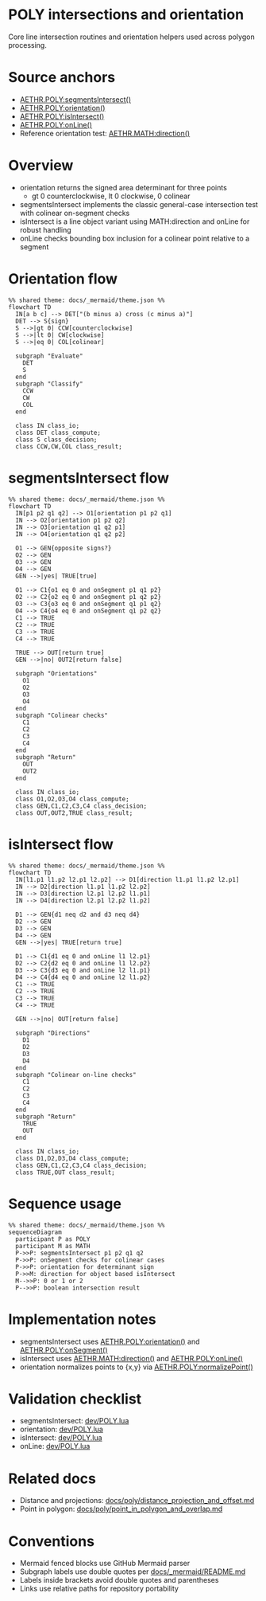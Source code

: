 # POLY intersections and orientation

Core line intersection routines and orientation helpers used across polygon processing.

# Source anchors
- [AETHR.POLY:segmentsIntersect()](https://github.com/Gh0st352/AETHR/blob/main/dev/POLY.lua#L44)
- [AETHR.POLY:orientation()](https://github.com/Gh0st352/AETHR/blob/main/dev/POLY.lua#L180)
- [AETHR.POLY:isIntersect()](https://github.com/Gh0st352/AETHR/blob/main/dev/POLY.lua#L1249)
- [AETHR.POLY:onLine()](https://github.com/Gh0st352/AETHR/blob/main/dev/POLY.lua#L1286)
- Reference orientation test: [AETHR.MATH:direction()](https://github.com/Gh0st352/AETHR/blob/main/dev/MATH_.lua#L96)

# Overview
- orientation returns the signed area determinant for three points
  - gt 0 counterclockwise, lt 0 clockwise, 0 colinear
- segmentsIntersect implements the classic general-case intersection test with colinear on-segment checks
- isIntersect is a line object variant using MATH:direction and onLine for robust handling
- onLine checks bounding box inclusion for a colinear point relative to a segment

# Orientation flow

```mermaid
%% shared theme: docs/_mermaid/theme.json %%
flowchart TD
  IN[a b c] --> DET["(b minus a) cross (c minus a)"]
  DET --> S{sign}
  S -->|gt 0| CCW[counterclockwise]
  S -->|lt 0| CW[clockwise]
  S -->|eq 0| COL[colinear]

  subgraph "Evaluate"
    DET
    S
  end
  subgraph "Classify"
    CCW
    CW
    COL
  end

  class IN class_io;
  class DET class_compute;
  class S class_decision;
  class CCW,CW,COL class_result;
```

# segmentsIntersect flow

```mermaid
%% shared theme: docs/_mermaid/theme.json %%
flowchart TD
  IN[p1 p2 q1 q2] --> O1[orientation p1 p2 q1]
  IN --> O2[orientation p1 p2 q2]
  IN --> O3[orientation q1 q2 p1]
  IN --> O4[orientation q1 q2 p2]

  O1 --> GEN{opposite signs?}
  O2 --> GEN
  O3 --> GEN
  O4 --> GEN
  GEN -->|yes| TRUE[true]

  O1 --> C1{o1 eq 0 and onSegment p1 q1 p2}
  O2 --> C2{o2 eq 0 and onSegment p1 q2 p2}
  O3 --> C3{o3 eq 0 and onSegment q1 p1 q2}
  O4 --> C4{o4 eq 0 and onSegment q1 p2 q2}
  C1 --> TRUE
  C2 --> TRUE
  C3 --> TRUE
  C4 --> TRUE

  TRUE --> OUT[return true]
  GEN -->|no| OUT2[return false]

  subgraph "Orientations"
    O1
    O2
    O3
    O4
  end
  subgraph "Colinear checks"
    C1
    C2
    C3
    C4
  end
  subgraph "Return"
    OUT
    OUT2
  end

  class IN class_io;
  class O1,O2,O3,O4 class_compute;
  class GEN,C1,C2,C3,C4 class_decision;
  class OUT,OUT2,TRUE class_result;
```

# isIntersect flow

```mermaid
%% shared theme: docs/_mermaid/theme.json %%
flowchart TD
  IN[l1.p1 l1.p2 l2.p1 l2.p2] --> D1[direction l1.p1 l1.p2 l2.p1]
  IN --> D2[direction l1.p1 l1.p2 l2.p2]
  IN --> D3[direction l2.p1 l2.p2 l1.p1]
  IN --> D4[direction l2.p1 l2.p2 l1.p2]

  D1 --> GEN{d1 neq d2 and d3 neq d4}
  D2 --> GEN
  D3 --> GEN
  D4 --> GEN
  GEN -->|yes| TRUE[return true]

  D1 --> C1{d1 eq 0 and onLine l1 l2.p1}
  D2 --> C2{d2 eq 0 and onLine l1 l2.p2}
  D3 --> C3{d3 eq 0 and onLine l2 l1.p1}
  D4 --> C4{d4 eq 0 and onLine l2 l1.p2}
  C1 --> TRUE
  C2 --> TRUE
  C3 --> TRUE
  C4 --> TRUE

  GEN -->|no| OUT[return false]

  subgraph "Directions"
    D1
    D2
    D3
    D4
  end
  subgraph "Colinear on-line checks"
    C1
    C2
    C3
    C4
  end
  subgraph "Return"
    TRUE
    OUT
  end

  class IN class_io;
  class D1,D2,D3,D4 class_compute;
  class GEN,C1,C2,C3,C4 class_decision;
  class TRUE,OUT class_result;
```

# Sequence usage

```mermaid
%% shared theme: docs/_mermaid/theme.json %%
sequenceDiagram
  participant P as POLY
  participant M as MATH
  P->>P: segmentsIntersect p1 p2 q1 q2
  P->>P: onSegment checks for colinear cases
  P->>P: orientation for determinant sign
  P->>M: direction for object based isIntersect
  M-->>P: 0 or 1 or 2
  P-->>P: boolean intersection result
```

# Implementation notes
- segmentsIntersect uses [AETHR.POLY:orientation()](https://github.com/Gh0st352/AETHR/blob/main/dev/POLY.lua#L180) and [AETHR.POLY:onSegment()](https://github.com/Gh0st352/AETHR/blob/main/dev/POLY.lua#L1286)
- isIntersect uses [AETHR.MATH:direction()](https://github.com/Gh0st352/AETHR/blob/main/dev/MATH_.lua#L96) and [AETHR.POLY:onLine()](https://github.com/Gh0st352/AETHR/blob/main/dev/POLY.lua#L1286)
- orientation normalizes points to {x,y} via [AETHR.POLY:normalizePoint()](https://github.com/Gh0st352/AETHR/blob/main/dev/POLY.lua#L236)

# Validation checklist
- segmentsIntersect: [dev/POLY.lua](https://github.com/Gh0st352/AETHR/blob/main/dev/POLY.lua#L44)
- orientation: [dev/POLY.lua](https://github.com/Gh0st352/AETHR/blob/main/dev/POLY.lua#L180)
- isIntersect: [dev/POLY.lua](https://github.com/Gh0st352/AETHR/blob/main/dev/POLY.lua#L1249)
- onLine: [dev/POLY.lua](https://github.com/Gh0st352/AETHR/blob/main/dev/POLY.lua#L1286)

# Related docs
- Distance and projections: [docs/poly/distance_projection_and_offset.md](./distance_projection_and_offset.md)
- Point in polygon: [docs/poly/point_in_polygon_and_overlap.md](./point_in_polygon_and_overlap.md)

# Conventions
- Mermaid fenced blocks use GitHub Mermaid parser
- Subgraph labels use double quotes per [docs/_mermaid/README.md](../_mermaid/README.md)
- Labels inside brackets avoid double quotes and parentheses
- Links use relative paths for repository portability